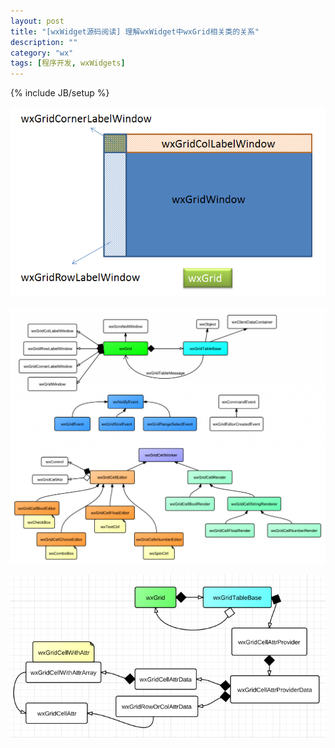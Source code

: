 ```yaml
---
layout: post
title: "[wxWidget源码阅读] 理解wxWidget中wxGrid相关类的关系"
description: ""
category: "wx"
tags: [程序开发, wxWidgets]
---
```

{% include JB/setup %}

![](/assets/image/1345812317_8418.png)

![](/assets/image/1345812304_1914.png)

![](/assets/image/1345812330_1175.png)